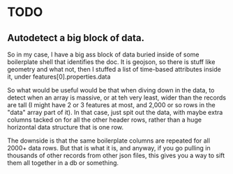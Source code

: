 # TODO

## Autodetect a big block of data.

So in my case, I have a big ass block of data buried inside of some
boilerplate shell that identifies the doc.  It is geojson, so there is
stuff like geometry and what not, then I stuffed a list of time-based
attributes inside it, under features[0].properties.data

So what would be useful would be that when diving down in the data, to
detect when an array is massive, or at teh very least, wider than the
records are tall (I might have 2 or 3 features at most, and 2,000 or
so rows in the "data" array part of it).  In that case, just spit out
the data, with maybe extra columns tacked on for all the other header
rows, rather than a huge horizontal data structure that is one row.

The downside is that the same boilerplate columns are repeated for all
2000+ data rows.  But that is what it is, and anyway, if you go
pulling in thousands of other records from other json files, this
gives you a way to sift them all together in a db or something.
